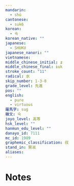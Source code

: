 ```yaml
---
mandarin:
  - shū
cantonese:
  - suk6
korean:
  - 숙
korean_native: ""
japanese:
  - SHUKU
japanese_nanori: ""
vietnamese:
middle_chinese_initial: ʑ
middle_chinese_final: ɨuk
stroke_count: "11"
radical: 水
skip_number: 1-3-8
grade_level: 先進
pos: ""
english:
  - pure
  - virtuous
羅馬字: sug
韓文: 숙
joyo_level: 高等
hsk_level: ""
hanmun_edu_level: ""
danayo_id: 7111
mc_id: 1989
graphemic_classification: 叔
stand_in: 賢淑
aliases:
---
```


# Notes
